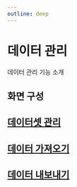 ```yaml
---
outline: deep
---
```


# 데이터 관리
데이터 관리 기능 소개

## 화면 구성

## [데이터셋 관리](./manage-dataset)

## [데이터 가져오기](./import-data.md)

## [데이터 내보내기](./export-data.md)